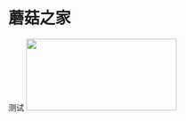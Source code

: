 # 蘑菇之家
测试
<img  src="https://www.baidu.com/img/dong_a16028f60eed614e4fa191786f32f417.gif" width="270" height="129" usemap="#mp">
